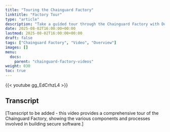 ```yaml
---
title: "Touring the Chainguard Factory"
linktitle: "Factory Tour"
type: "article"
description: "Take a guided tour through the Chainguard Factory with Dustin Kirkland to see how secure software is built"
date: 2025-08-02T16:00:00+00:00
lastmod: 2025-08-02T16:00:00+00:00
draft: false
tags: ["Chainguard Factory", "Video", "Overview"]
images: []
menu:
  docs:
    parent: "chainguard-factory-videos"
weight: 030
toc: true
---
```


{{< youtube gg_EdCrhzL4 >}}

## Transcript

[Transcript to be added - this video provides a comprehensive tour of the Chainguard Factory, showing the various components and processes involved in building secure software.]